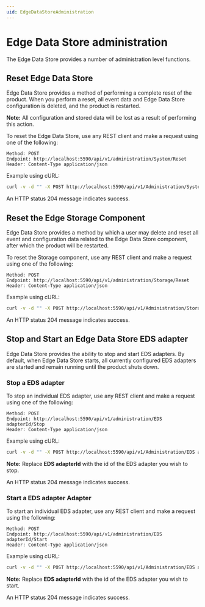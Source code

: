 ```yaml
---
uid: EdgeDataStoreAdministration
---
```


# Edge Data Store administration

The Edge Data Store provides a number of administration level functions.

## Reset Edge Data Store

Edge Data Store provides a method of performing a complete reset of the product. When you perform a reset, all event data and Edge Data Store configuration is deleted, and the product is restarted.

**Note:** All configuration and stored data will be lost as a result of performing this action.

To reset the Edge Data Store, use any REST client and make a request using one of the following:

```http
Method: POST
Endpoint: http://localhost:5590/api/v1/administration/System/Reset
Header: Content-Type application/json
```

Example using cURL:

```bash
curl -v -d "" -X POST http://localhost:5590/api/v1/Administration/System/Reset
```

An HTTP status 204 message indicates success.

## Reset the Edge Storage Component

Edge Data Store provides a method by which a user may delete and reset all event and configuration data related to the Edge Data Store component, after which the product will be restarted.

To reset the Storage component, use any REST client and make a request using one of the following:

```http
Method: POST
Endpoint: http://localhost:5590/api/v1/administration/Storage/Reset
Header: Content-Type application/json
```

Example using cURL:

```bash
curl -v -d "" -X POST http://localhost:5590/api/v1/Administration/Storage/Reset
```

An HTTP status 204 message indicates success.

## Stop and Start an Edge Data Store EDS adapter

Edge Data Store provides the ability to stop and start EDS adapters. By default, when Edge Data Store starts, all currently configured EDS adapters are started and remain running until the product shuts down.

### Stop a EDS adapter

To stop an individual EDS adapter, use any REST client and make a request using one of the following:

```http
Method: POST
Endpoint: http://localhost:5590/api/v1/administration/EDS adapterId/Stop
Header: Content-Type application/json
```

Example using cURL:

```bash
curl -v -d "" -X POST http://localhost:5590/api/v1/Administration/EDS adapterId/Stop
```

**Note:** Replace **EDS adapterId** with the id of the EDS adapter you wish to stop.

An HTTP status 204 message indicates success.

### Start a EDS adapter Adapter

To start an individual EDS adapter, use any REST client and make a request using the following:

```http
Method: POST
Endpoint: http://localhost:5590/api/v1/administration/EDS adapterId/Start
Header: Content-Type application/json
```

Example using cURL:

```bash
curl -v -d "" -X POST http://localhost:5590/api/v1/Administration/EDS adapterId/Start
```

**Note:** Replace **EDS adapterId** with the id of the EDS adapter you wish to start.

An HTTP status 204 message indicates success. 

